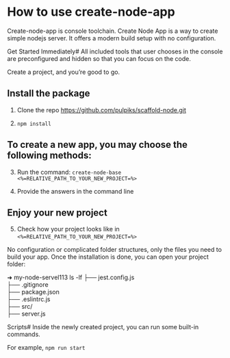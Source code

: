 # How to use create-node-app

Create-node-app is console toolchain. Create Node App is a way to create simple nodejs server. It offers a modern build setup with no configuration.

Get Started Immediately#
All included tools that user chooses in the console are preconfigured and hidden so that you can focus on the code.

Create a project, and you’re good to go.

## Install the package

1. Clone the repo https://github.com/pulpiks/scaffold-node.git

2. ```npm install```

## To create a new app, you may choose the following methods:

3. Run the command: ```create-node-base <%=RELATIVE_PATH_TO_YOUR_NEW_PROJECT=%>```

4. Provide the answers in the command line

## Enjoy your new project

5. Check how your project looks like in ```<%=RELATIVE_PATH_TO_YOUR_NEW_PROJECT=%>```

No configuration or complicated folder structures, only the files you need to build your app. Once the installation is done, you can open your project folder:

➜  my-node-servel113 ls -lf
├── jest.config.js  
├── .gitignore  
├── package.json  
├── .eslintrc.js  
├── src/  
    ├── server.js  


Scripts#
Inside the newly created project, you can run some built-in commands.

For example, ```npm run start```